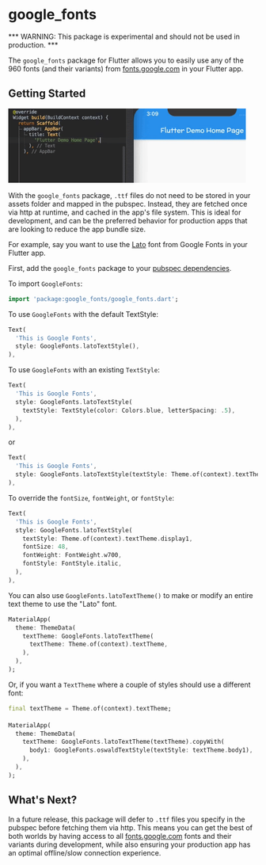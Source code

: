# google_fonts
 
*** WARNING: This package is experimental and should not be used in production. ***
 
The `google_fonts` package for Flutter allows you to easily use any of the 960 fonts
(and their variants) from [fonts.google.com](fonts.google.com) in your Flutter app.
 
## Getting Started
 
![](https://raw.githubusercontent.com/material-components/material-components-flutter-experimental/master/google_fonts/main.gif)
 
With the `google_fonts` package, `.ttf` files do not need to be stored in your assets folder and mapped in
the pubspec. Instead, they are fetched once via http at runtime, and cached in the app's file system. This is ideal for development, and can be the preferred behavior for production apps that
are looking to reduce the app bundle size.

For example, say you want to use the [Lato](https://fonts.google.com/specimen/Lato) font from Google Fonts in your Flutter app.
 
First, add the `google_fonts` package to your [pubspec dependencies](https://pub.dev/packages/google_fonts#-installing-tab-).
 
To import `GoogleFonts`:
 
```dart
import 'package:google_fonts/google_fonts.dart';
```
 
To use `GoogleFonts` with the default TextStyle:
 
```dart
Text(
  'This is Google Fonts',
  style: GoogleFonts.latoTextStyle(),
),
```
 
To use `GoogleFonts` with an existing `TextStyle`:
 
```dart
Text(
  'This is Google Fonts',
  style: GoogleFonts.latoTextStyle(
    textStyle: TextStyle(color: Colors.blue, letterSpacing: .5),
  ),
),
```
 
or
 
```dart
Text(
  'This is Google Fonts',
  style: GoogleFonts.latoTextStyle(textStyle: Theme.of(context).textTheme.display1),
),
```
 
To override the `fontSize`, `fontWeight`, or `fontStyle`:
 
```dart
Text(
  'This is Google Fonts',
  style: GoogleFonts.latoTextStyle(
    textStyle: Theme.of(context).textTheme.display1,
    fontSize: 48,
    fontWeight: FontWeight.w700,
    fontStyle: FontStyle.italic,
  ),
),
```

You can also use `GoogleFonts.latoTextTheme()` to make or modify an entire text theme to use the "Lato" font.

```dart
MaterialApp(
  theme: ThemeData(
    textTheme: GoogleFonts.latoTextTheme(
      textTheme: Theme.of(context).textTheme,
    ),
  ),
);
```

Or, if you want a `TextTheme` where a couple of styles should use a different font:

```dart
final textTheme = Theme.of(context).textTheme;

MaterialApp(
  theme: ThemeData(
    textTheme: GoogleFonts.latoTextTheme(textTheme).copyWith(
      body1: GoogleFonts.oswaldTextStyle(textStyle: textTheme.body1),
    ),
  ),
);
```
 
## What's Next?
 
In a future release, this package will defer to `.ttf` files you specify in the pubspec before fetching them via http. This means you can get the best of both worlds by having access to all [fonts.google.com](fonts.google.com) fonts and their variants during development, while also ensuring your production app has an optimal offline/slow connection experience.
